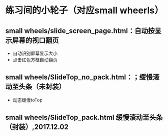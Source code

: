 # 练习间的小轮子（对应small wheerls）

## small wheels/slide_screen_page.html：自动按显示屏幕的视口翻页
- 自动识别屏幕显示大小
- 点击红色方框自动翻页
## small wheels/SlideTop_no_pack.html：；缓慢滚动至头条（未封装）
- 动态缓慢toTop
## small wheels/SlideTop_pack.html 缓慢滚动至头条（封装）,2017.12.02